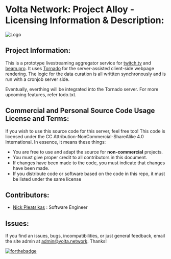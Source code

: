 # Volta Network: Project Alloy - Licensing Information & Description:

![Logo](http://i.imgur.com/FDQOtJr.png)

## Project Information:
This is a prototype livestreaming aggregator service for [twitch.tv](https://twitch.tv) and [beam.pro](https://beam.[pro).
It uses [Tornado](http://tornadoweb.org) for the server-assisted client-side webpage rendering. The logic for the data curation is all
writtten synchronously and is run with a cronjob server side.

Eventually, everthing will be integrated into the Tornado server. For more upcoming features, refer todo.txt.

## Commercial and Personal Source Code Usage License and Terms:
If you wish to use this source code for this server, feel free too! This code is licensed under the CC Attribution-NonCommercial-ShareAlike 4.0 International. 
In essence, it means these things:

- You are free to use and adapt the source for **non-commercial** projects.
- You must give proper credit to all contributors in this document.
- If changes have been made to the code, you must indicate that changes have been made.
- If you distribute code or software based on the code in this repo, it must be listed under the same license

## Contributors:
- [Nick Pleatsikas](pleatsikas.me) : Software Engineer

## Issues:
If you find an issues, bugs, incompatibilities, or just general feedback, email the site admin at
admin@volta.network. Thanks!

[![forthebadge](http://forthebadge.com/images/badges/built-by-developers.svg)](http://forthebadge.com)